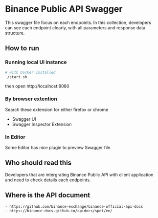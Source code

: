# Binance Public API Swagger

This swagger file focus on each endpoints.
In this collection, developers can see each endpoint clearly, with all parameters and response data structure.

## How to run

### Running local UI instance
```bash
# with Docker installed
./start.sh

```
then open http://localhost:8080

### By browser extention
Search these extension for either firefox or chrome
- Swagger UI
- Swagger Inspector Extension

### In Editor
Some Editor has nice plugin to preview Swagger file.

## Who should read this
Developers that are intergrating Binance Public API with client application and need to check details each endpoints.

## Where is the API document
    - https://github.com/binance-exchange/binance-official-api-docs
    - https://binance-docs.github.io/apidocs/spot/en/
